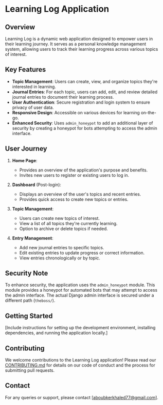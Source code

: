 # Learning Log Application

## Overview

Learning Log is a dynamic web application designed to empower users in their learning journey. It serves as a personal knowledge management system, allowing users to track their learning progress across various topics of interest.

## Key Features

- **Topic Management**: Users can create, view, and organize topics they're interested in learning.
- **Journal Entries**: For each topic, users can add, edit, and review detailed journal entries to document their learning process.
- **User Authentication**: Secure registration and login system to ensure privacy of user data.
- **Responsive Design**: Accessible on various devices for learning on-the-go.
- **Enhanced Security**: Uses `admin_honeypot` to add an additional layer of security by creating a honeypot for bots attempting to access the admin interface.

## User Journey

1. **Home Page**: 
   - Provides an overview of the application's purpose and benefits.
   - Invites new users to register or existing users to log in.

2. **Dashboard** (Post-login):
   - Displays an overview of the user's topics and recent entries.
   - Provides quick access to create new topics or entries.

3. **Topic Management**:
   - Users can create new topics of interest.
   - View a list of all topics they're currently learning.
   - Option to archive or delete topics if needed.

4. **Entry Management**:
   - Add new journal entries to specific topics.
   - Edit existing entries to update progress or correct information.
   - View entries chronologically or by topic.

## Security Note

To enhance security, the application uses the `admin_honeypot` module. This module provides a honeypot for automated bots that may attempt to access the admin interface. The actual Django admin interface is secured under a different path (`theboss/`).

## Getting Started

[Include instructions for setting up the development environment, installing dependencies, and running the application locally.]

## Contributing

We welcome contributions to the Learning Log application! Please read our [CONTRIBUTING.md](CONTRIBUTING.md) for details on our code of conduct and the process for submitting pull requests.

## Contact

For any queries or support, please contact [aboubkerkhaled77@gmail.com].
